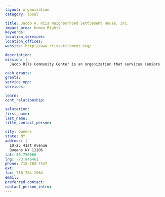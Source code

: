 ```yaml
---
layout: organization
category: local

title: Jacob A. Riis Neighborhood Settlement House, Inc.
impact_area: Human Rights
keywords: 
location_services: 
location_offices: 
website: http://www.riissettlement.org/

description: 
mission: |
  Jacob Rils Community Center is an organization that services seniors and youths and has a variety of activities that they can participate in.

cash_grants: 
grants: 
service_opp: 
services: 

learn: 
cont_relationship: 

salutation: 
first_name: 
last_name: 
title_contact_person: 

city: Queens
state: NY
address: |
  10-25 41st Avenue     
  Queens NY 11106
lat: 40.756066
lng: -73.946461
phone: 718-784-7447
ext: 
fax: 718-784-1964
email: 
preferred_contact: 
contact_person_intro: 
---
```

